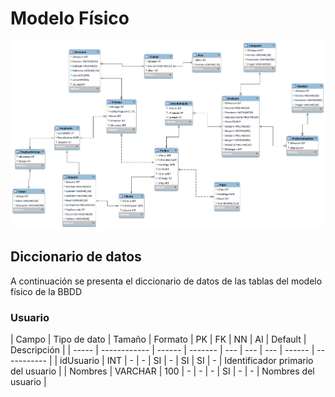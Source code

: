 # Modelo Físico
![Modelo Fisico](./ModeloFisico.png)

## Diccionario de datos
A continuación se presenta el diccionario de datos de las tablas del modelo físico de la BBDD

### Usuario
| Campo | Tipo de dato | Tamaño | Formato | PK | FK | NN | AI | Default | Descripción |
| ----- | ------------ | ------ | ------- | --- | --- | --- | ------ | ----------- |
| idUsuario | INT | - | - | SI | - | SI | SI | - | Identificador primario del usuario |
| Nombres | VARCHAR | 100 | - | - | - | SI | - | - | Nombres del usuario |